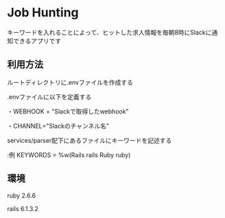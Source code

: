 # Job Hunting

キーワードを入れることによって、ヒットした求人情報を毎朝8時にSlackに通知できるアプリです

## 利用方法
ルートディレクトリに.envファイルを作成する

.envファイルに以下を定義する

・WEBHOOK = "Slackで取得したwebhook" 

・CHANNEL="Slackのチャンネル名"

services/parser配下にあるファイルにキーワードを記述する

:例
KEYWORDS = %w(Rails rails Ruby ruby)



## 環境
ruby 2.6.6

rails 6.1.3.2

